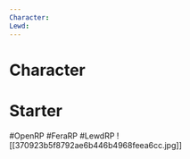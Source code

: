 ```yaml
---
Character: 
Lewd: 
---
```

# Character


# Starter


#OpenRP #FeraRP #LewdRP
![[370923b5f8792ae6b446b4968feea6cc.jpg]]